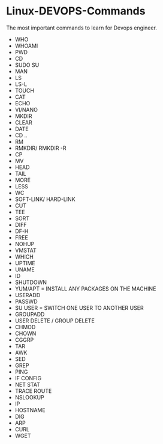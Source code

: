 # Linux-DEVOPS-Commands
The most important commands to learn for Devops engineer.
- WHO
- WHOAMI
- PWD
- CD
- SUDO SU
- MAN
- LS
- LS-L
- TOUCH
- CAT
- ECHO
- VI/NANO
- MKDIR
- CLEAR
- DATE
- CD ..
- RM
- RMKDIR/ RMKDIR -R
- CP
- MV
- HEAD
- TAIL
- MORE
- LESS
- WC
- SOFT-LINK/ HARD-LINK
- CUT
- TEE
- SORT
- DIFF
- DF-H
- FREE
- NOHUP
- VMSTAT
- WHICH
- UPTIME
- UNAME
- ID
- SHUTDOWN
- YUM/APT = INSTALL ANY PACKAGES ON THE MACHINE
- USERADD
- PASSWD
- SU USER = SWITCH ONE USER TO ANOTHER USER
- GROUPADD
- USER DELETE / GROUP DELETE
- CHMOD
- CHOWN
- CGGRP
- TAR
- AWK
- SED
- GREP
- PING
- IF CONFIG
- NET STAT
- TRACE ROUTE
- NSLOOKUP
- IP
- HOSTNAME
- DIG
- ARP
- CURL
- WGET
